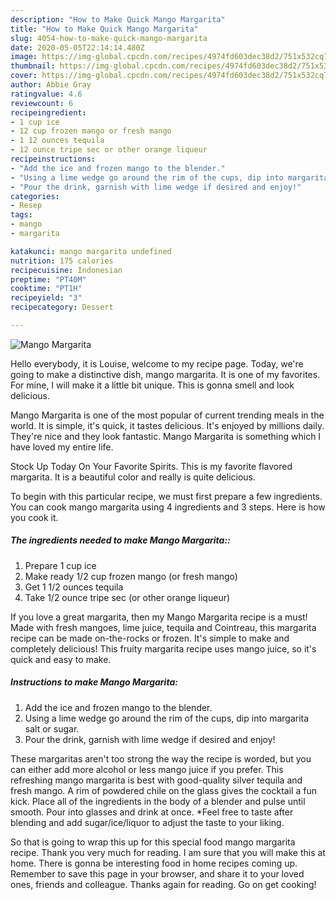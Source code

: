 ```yaml
---
description: "How to Make Quick Mango Margarita"
title: "How to Make Quick Mango Margarita"
slug: 4054-how-to-make-quick-mango-margarita
date: 2020-05-05T22:14:14.480Z
image: https://img-global.cpcdn.com/recipes/4974fd603dec38d2/751x532cq70/mango-margarita-recipe-main-photo.jpg
thumbnail: https://img-global.cpcdn.com/recipes/4974fd603dec38d2/751x532cq70/mango-margarita-recipe-main-photo.jpg
cover: https://img-global.cpcdn.com/recipes/4974fd603dec38d2/751x532cq70/mango-margarita-recipe-main-photo.jpg
author: Abbie Gray
ratingvalue: 4.6
reviewcount: 6
recipeingredient:
- 1 cup ice
- 12 cup frozen mango or fresh mango
- 1 12 ounces tequila
- 12 ounce tripe sec or other orange liqueur
recipeinstructions:
- "Add the ice and frozen mango to the blender."
- "Using a lime wedge go around the rim of the cups, dip into margarita salt or sugar."
- "Pour the drink, garnish with lime wedge if desired and enjoy!"
categories:
- Resep
tags:
- mango
- margarita

katakunci: mango margarita undefined
nutrition: 175 calories
recipecuisine: Indonesian
preptime: "PT40M"
cooktime: "PT1H"
recipeyield: "3"
recipecategory: Dessert

---
```



![Mango Margarita](https://img-global.cpcdn.com/recipes/4974fd603dec38d2/751x532cq70/mango-margarita-recipe-main-photo.jpg)

Hello everybody, it is Louise, welcome to my recipe page. Today, we're going to make a distinctive dish, mango margarita. It is one of my favorites. For mine, I will make it a little bit unique. This is gonna smell and look delicious.

Mango Margarita is one of the most popular of current trending meals in the world. It is simple, it's quick, it tastes delicious. It's enjoyed by millions daily. They're nice and they look fantastic. Mango Margarita is something which I have loved my entire life.

Stock Up Today On Your Favorite Spirits. This is my favorite flavored margarita. It is a beautiful color and really is quite delicious.


To begin with this particular recipe, we must first prepare a few ingredients. You can cook mango margarita using 4 ingredients and 3 steps. Here is how you cook it.

##### The ingredients needed to make Mango Margarita::

1. Prepare 1 cup ice
1. Make ready 1/2 cup frozen mango (or fresh mango)
1. Get 1 1/2 ounces tequila
1. Take 1/2 ounce tripe sec (or other orange liqueur)


If you love a great margarita, then my Mango Margarita recipe is a must! Made with fresh mangoes, lime juice, tequila and Cointreau, this margarita recipe can be made on-the-rocks or frozen. It&#39;s simple to make and completely delicious! This fruity margarita recipe uses mango juice, so it&#39;s quick and easy to make. 

##### Instructions to make Mango Margarita:

1. Add the ice and frozen mango to the blender.
1. Using a lime wedge go around the rim of the cups, dip into margarita salt or sugar.
1. Pour the drink, garnish with lime wedge if desired and enjoy!


These margaritas aren&#39;t too strong the way the recipe is worded, but you can either add more alcohol or less mango juice if you prefer. This refreshing mango margarita is best with good-quality silver tequila and fresh mango. A rim of powdered chile on the glass gives the cocktail a fun kick. Place all of the ingredients in the body of a blender and pulse until smooth. Pour into glasses and drink at once. *Feel free to taste after blending and add sugar/ice/liquor to adjust the taste to your liking. 

So that is going to wrap this up for this special food mango margarita recipe. Thank you very much for reading. I am sure that you will make this at home. There is gonna be interesting food in home recipes coming up. Remember to save this page in your browser, and share it to your loved ones, friends and colleague. Thanks again for reading. Go on get cooking!
